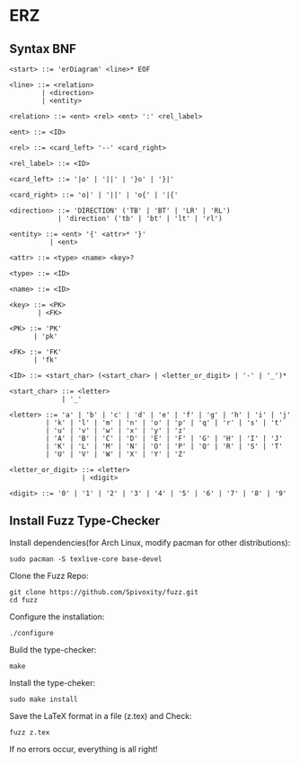 # ERZ

## Syntax BNF

```bnf
<start> ::= 'erDiagram' <line>* EOF

<line> ::= <relation> 
        | <direction> 
        | <entity>

<relation> ::= <ent> <rel> <ent> ':' <rel_label>

<ent> ::= <ID>

<rel> ::= <card_left> '--' <card_right>

<rel_label> ::= <ID>

<card_left> ::= '|o' | '||' | '}o' | '}|'

<card_right> ::= 'o|' | '||' | 'o{' | '|{'

<direction> ::= 'DIRECTION' ('TB' | 'BT' | 'LR' | 'RL')
            | 'direction' ('tb' | 'bt' | 'lt' | 'rl')

<entity> ::= <ent> '{' <attr>* '}'
          | <ent>

<attr> ::= <type> <name> <key>?

<type> ::= <ID>

<name> ::= <ID>

<key> ::= <PK> 
       | <FK>

<PK> ::= 'PK' 
      | 'pk'

<FK> ::= 'FK' 
      | 'fk'

<ID> ::= <start_char> (<start_char> | <letter_or_digit> | '-' | '_')*

<start_char> ::= <letter> 
             | '_'

<letter> ::= 'a' | 'b' | 'c' | 'd' | 'e' | 'f' | 'g' | 'h' | 'i' | 'j' 
         | 'k' | 'l' | 'm' | 'n' | 'o' | 'p' | 'q' | 'r' | 's' | 't' 
         | 'u' | 'v' | 'w' | 'x' | 'y' | 'z'
         | 'A' | 'B' | 'C' | 'D' | 'E' | 'F' | 'G' | 'H' | 'I' | 'J' 
         | 'K' | 'L' | 'M' | 'N' | 'O' | 'P' | 'Q' | 'R' | 'S' | 'T' 
         | 'U' | 'V' | 'W' | 'X' | 'Y' | 'Z'

<letter_or_digit> ::= <letter> 
                  | <digit>

<digit> ::= '0' | '1' | '2' | '3' | '4' | '5' | '6' | '7' | '8' | '9'
```

## Install Fuzz Type-Checker

Install dependencies(for Arch Linux, modify pacman for other distributions):
```
sudo pacman -S texlive-core base-devel
```

Clone the Fuzz Repo:
```
git clone https://github.com/Spivoxity/fuzz.git
cd fuzz
```

Configure the installation:
```
./configure
```

Build the type-checker:
```
make
```

Install the type-cheker:
```
sudo make install
```

Save the LaTeX format in a file (z.tex) and Check:
```
fuzz z.tex
```

If no errors occur, everything is all right!
